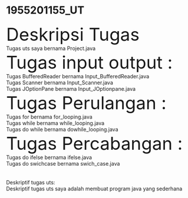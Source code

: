 # 1955201155_UT
<html>
  <head>
    <!-- Deskripsi tugas -->
  </head>
  <body>
    <font size="15">Deskripsi Tugas</font><br>
    Tugas uts saya bernama <uts.java>Project.java</Underline><br>
    <font size="10">Tugas input output :</font><br>
    Tugas BufferedReader bernama Input_BufferedReader.java<br>
    Tugas Scanner bernama Input_Scanner.java<br>
    Tugas JOptionPane bernama Input_JOptionpane.java<br>
    <font size="10">Tugas Perulangan :</font><br>
    Tugas for bernama for_looping.java<br>
    Tugas while bernama while_looping.java<br>
    Tugas do while bernama dowhile_looping.java<br>
    <font size="10">Tugas Percabangan :</font><br>
     Tugas do ifelse bernama ifelse.java<br>
     Tugas do swichcase bernama swich_case.java<br>
    <br>
    <br>
    Deskriptif tugas uts:<br>
    Deskriptif tugas uts saya adalah membuat program java yang sederhana<br>
  </body>
</html>
